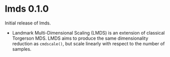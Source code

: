 # lmds 0.1.0

Initial release of lmds.

* Landmark Multi-Dimensional Scaling (LMDS) is an extension of classical Torgerson MDS.
  LMDS aims to produce the same dimensionality reduction as `cmdscale()`, but scale
  linearly with respect to the number of samples.
